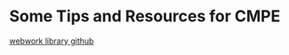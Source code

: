 # Some Tips and Resources for CMPE
[webwork library github](https://github.com/openwebwork/webwork-open-problem-library)